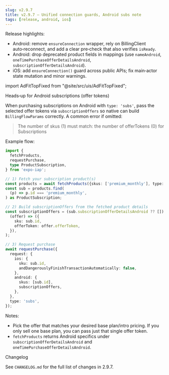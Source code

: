 ```yaml
---
slug: v2.9.7
title: v2.9.7 — Unified connection guards, Android subs note
tags: [release, android, ios]
---
```


Release highlights:

- Android: remove `ensureConnection` wrapper, rely on BillingClient auto‑reconnect, and add a clear pre‑check that also verifies `isReady`.
- Android: drop deprecated product fields in mappings (use `nameAndroid`, `oneTimePurchaseOfferDetailsAndroid`, `subscriptionOfferDetailsAndroid`).
- iOS: add `ensureConnection()` guard across public APIs; fix main‑actor state mutation and minor warnings.

<!-- truncate -->

import AdFitTopFixed from "@site/src/uis/AdFitTopFixed";

<AdFitTopFixed />

Heads‑up for Android subscriptions (offer tokens)

When purchasing subscriptions on Android with `type: 'subs'`, pass the selected offer tokens via `subscriptionOffers` so native can build `BillingFlowParams` correctly. A common error if omitted:

> The number of skus (1) must match: the number of offerTokens (0) for Subscriptions

Example flow:

```ts
import {
  fetchProducts,
  requestPurchase,
  type ProductSubscription,
} from 'expo-iap';

// 1) Fetch your subscription product(s)
const products = await fetchProducts({skus: ['premium_monthly'], type: 'subs'});
const sub = products.find(
  (p) => p.id === 'premium_monthly',
) as ProductSubscription;

// 2) Build subscriptionOffers from the fetched product details
const subscriptionOffers = (sub.subscriptionOfferDetailsAndroid ?? []).map(
  (offer) => ({
    sku: sub.id,
    offerToken: offer.offerToken,
  }),
);

// 3) Request purchase
await requestPurchase({
  request: {
    ios: {
      sku: sub.id,
      andDangerouslyFinishTransactionAutomatically: false,
    },
    android: {
      skus: [sub.id],
      subscriptionOffers,
    },
  },
  type: 'subs',
});
```

Notes:

- Pick the offer that matches your desired base plan/intro pricing. If you only sell one base plan, you can pass just that single offer token.
- `fetchProducts` returns Android specifics under `subscriptionOfferDetailsAndroid` and `oneTimePurchaseOfferDetailsAndroid`.

Changelog

See `CHANGELOG.md` for the full list of changes in 2.9.7.
